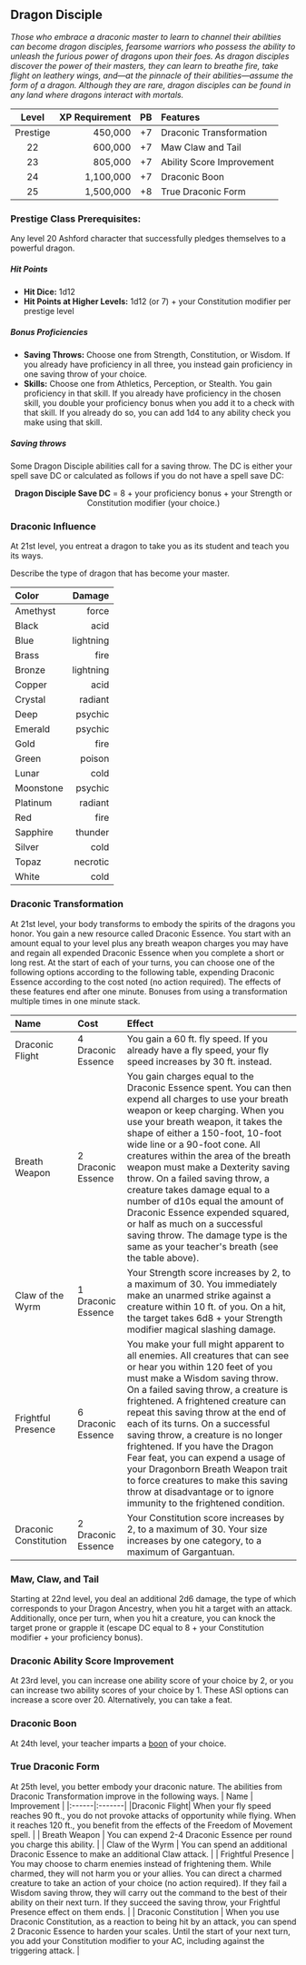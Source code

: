 ## Dragon Disciple
*Those who embrace a draconic master to learn to channel their abilities can become dragon disciples, fearsome warriors who possess the ability to unleash the furious power of dragons upon their foes. As dragon disciples discover the power of their masters, they can learn to breathe fire, take flight on leathery wings, and—at the pinnacle of their abilities—assume the form of a dragon. Although they are rare, dragon disciples can be found in any land where dragons interact with mortals.*

<div class='classTable'>

| Level    | XP Requirement   | PB | Features |
|:--------:|----------:|---:|:---------|
| Prestige | 450,000   | +7 | Draconic Transformation|
| 22       | 600,000   | +7 | Maw Claw and Tail |
| 23       | 805,000   | +7 | Ability Score Improvement	|
| 24       | 1,100,000 | +7 | Draconic Boon |
| 25       | 1,500,000 | +8 | True Draconic Form |
</div>

### Prestige Class Prerequisites: 
Any level 20 Ashford character that successfully pledges themselves to a powerful dragon.

##### Hit Points
- **Hit Dice:** 1d12	
- **Hit Points at Higher Levels:** 1d12 (or 7) + your Constitution modifier per prestige level

##### Bonus Proficiencies
- **Saving Throws:** Choose one from Strength, Constitution, or Wisdom. If you already have proficiency in all three, you instead gain proficiency in one saving throw of your choice.
- **Skills:** Choose one from Athletics, Perception, or Stealth. You gain proficiency in that skill. If you already have proficiency in the chosen skill, you double your proficiency bonus when you add it to a check with that skill. If you already do so, you can add 1d4 to any ability check you make using that skill.

##### Saving throws
Some Dragon Disciple abilities call for a saving throw. The DC is either your spell save DC or calculated as follows if you do not have a spell save DC:
 <p style="text-align: center;"><b> Dragon Disciple Save DC</b> = 8 + your proficiency bonus + your Strength or Constitution modifier (your choice.)
 </p>

### Draconic Influence
At 21st level, you entreat a dragon to take you as its student and teach you its ways.

Describe the type of dragon that has become your master.

| Color | Damage |
|:------|-------:|
|Amethyst   | force      |
|Black      | acid       |
|Blue       | lightning  |
|Brass      | fire       |
|Bronze     | lightning  |
|Copper     | acid       |
|Crystal    | radiant    |
|Deep       | psychic    |
|Emerald    | psychic    |
|Gold       | fire       |
|Green      | poison     |
|Lunar      | cold       |
|Moonstone  | psychic    |
|Platinum   | radiant    |
|Red        | fire       |
|Sapphire   | thunder    |
|Silver     | cold       |
|Topaz      | necrotic   |
|White      | cold       |


### Draconic Transformation
At 21st level, your body transforms to embody the spirits of the dragons you honor. You gain a new resource called Draconic Essence. You start with an amount equal to your level plus any breath weapon charges you may have and regain all expended Draconic Essence when you complete a short or long rest. At the start of each of your turns, you can choose one of the following options according to the following table, expending Draconic Essence according to the cost noted (no action required). The effects of these features end after one minute. Bonuses from using a transformation multiple times in one minute stack.

| Name | Cost | Effect |
|:------|:-----|:-------|
|Draconic Flight| 4 Draconic Essence | You gain a 60 ft. fly speed. If you already have a fly speed, your fly speed increases by 30 ft. instead.      |
| Breath Weapon | 2 Draconic Essence  | You gain charges equal to the Draconic Essence spent. You can then expend all charges to use your breath weapon or keep charging. When you use your breath weapon, it takes the shape of either a 150-foot, 10-foot wide line or a 90-foot cone. All creatures within the area of the breath weapon must make a Dexterity saving throw. On a failed saving throw, a creature takes damage equal to a number of d10s equal the amount of Draconic Essence expended squared, or half as much on a successful saving throw. The damage type is the same as your teacher's breath (see the table above).
| Claw of the Wyrm | 1 Draconic Essence | Your Strength score increases by 2, to a maximum of 30. You immediately make an unarmed strike against a creature within 10 ft. of you. On a hit, the target takes 6d8 + your Strength modifier magical slashing damage.  |
| Frightful Presence      | 6 Draconic Essence | You make your full might apparent to all enemies. All creatures that can see or hear you within 120 feet of you must make a Wisdom saving throw. On a failed saving throw, a creature is frightened. A frightened creature can repeat this saving throw at the end of each of its turns. On a successful saving throw, a creature is no longer frightened. If you have the Dragon Fear feat, you can expend a usage of your Dragonborn Breath Weapon trait to force creatures to make this saving throw at disadvantage or to ignore immunity to the frightened condition.      |
| Draconic Constitution     | 2 Draconic Essence   | Your Constitution score increases by 2, to a maximum of 30. Your size increases by one category, to a maximum of Gargantuan.   |


### Maw, Claw, and Tail
Starting at 22nd level, you deal an additional 2d6 damage, the type of which corresponds to your Dragon Ancestry, when you hit a target with an attack. Additionally, once per turn, when you hit a creature, you can knock the target prone or grapple it (escape DC equal to 8 + your Constitution modifier + your proficiency bonus).

### Draconic Ability Score Improvement					
At 23rd level, you can increase one ability score of your choice by 2, or you can increase two ability scores of your choice by 1. These ASI options can increase a score over 20.
Alternatively, you can take a feat.	

### Draconic Boon
At 24th level, your teacher imparts a [boon](boons.md) of your choice.

### True Draconic Form
At 25th level, you better embody your draconic nature. The abilities from Draconic Transformation improve in the following ways. 
| Name |  Improvement |
|:------|:-------|
|Draconic Flight| When your fly speed reaches  90 ft., you do not provoke attacks of opportunity while flying. When it reaches 120 ft., you benefit from the effects of the Freedom of Movement spell.     |
| Breath Weapon | You can expend 2-4 Draconic Essence per round you charge this ability. |
| Claw of the Wyrm | You can spend an additional Draconic Essence to make an additional Claw attack.  |
| Frightful Presence      | You may choose to charm enemies instead of frightening them. While charmed, they will not harm you or your allies. You can direct a charmed creature to take an action of your choice (no action required). If they fail a Wisdom saving throw, they will carry out the command to the best of their ability on their next turn. If they succeed the saving throw, your Frightful Presence effect on them ends.       |
| Draconic Constitution     |  When you use Draconic Constitution, as a reaction to being hit by an attack, you can spend 2 Draconic Essence to harden your scales. Until the start of your next turn, you add your Constitution modifier to your AC, including against the triggering attack.   |